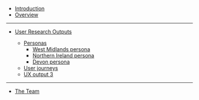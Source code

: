 - [Introduction](main-content/introduction)
- [Overview](main-content/NLDP-Overview)

---

- [User Research Outputs](main-content/ux-outputs)
  
  - [Personas](main-content/ux-output-1)
    - [West Midlands persona](main-content/personas/persona1.md)
    - [Northern Ireland persona](main-content/personas/persona2.md)
    - [Devon persona](main-content/personas/persona3.md)
  - [User journeys](main-content/ux-output-2)
  - [UX output 3](main-content/ux-output-3)

---

- [The Team](main-content/the-team)

<!--   - [TEMPLATE](main-content/pages/_template) -->
  
<!--[Search results](main-content/pages/search-results)-->
<!--[Data viewer](main-content/pages/data-viewer)-->
<!--[404 - Page not Found](main-content/pages/404-page))-->

<!--[Help and support](main-content/pages/help)-->
<!--[Search](main-content/pages/search)-->

<!--Evidence-->
  
<!-- [User research](#)-->
<!-- [Example Spatial Data Portals](appendices/portal-examples.md)-->
  
<!-- [About Us](other/about-us.md)-->
<!-- [Changelog](other/changelog.md)-->
